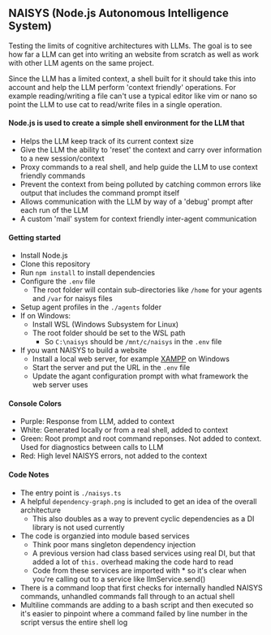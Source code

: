 ## NAISYS (Node.js Autonomous Intelligence System)

Testing the limits of cognitive architectures with LLMs. The goal is to see how far a LLM can
get into writing an website from scratch as well as work with other LLM agents on the same project.

Since the LLM has a limited context, a shell built for it should take this into account and help the LLM
perform 'context friendly' operations. For example reading/writing a file can't use a typical editor like
vim or nano so point the LLM to use cat to read/write files in a single operation.

#### Node.js is used to create a simple shell environment for the LLM that

- Helps the LLM keep track of its current context size
- Give the LLM the ability to 'reset' the context and carry over information to a new session/context
- Proxy commands to a real shell, and help guide the LLM to use context friendly commands
- Prevent the context from being polluted by catching common errors like output that includes the command prompt itself
- Allows communication with the LLM by way of a 'debug' prompt after each run of the LLM
- A custom 'mail' system for context friendly inter-agent communication

#### Getting started

- Install Node.js
- Clone this repository
- Run `npm install` to install dependencies
- Configure the `.env` file
  - The root folder will contain sub-directories like `/home` for your agents and `/var` for naisys files
- Setup agent profiles in the `./agents` folder
- If on Windows:
  - Install WSL (Windows Subsystem for Linux)
  - The root folder should be set to the WSL path
    - So `C:\naisys` should be `/mnt/c/naisys` in the `.env` file
- If you want NAISYS to build a website
  - Install a local web server, for example [XAMPP](https://www.apachefriends.org/) on Windows
  - Start the server and put the URL in the `.env` file
  - Update the agant configuration prompt with what framework the web server uses

#### Console Colors

- Purple: Response from LLM, added to context
- White: Generated locally or from a real shell, added to context
- Green: Root prompt and root command reponses. Not added to context. Used for diagnostics between calls to LLM
- Red: High level NAISYS errors, not added to the context

#### Code Notes

- The entry point is `./naisys.ts`
- A helpful `dependency-graph.png` is included to get an idea of the overall architecture
  - This also doubles as a way to prevent cyclic dependencies as a DI library is not used currently
- The code is organzied into module based services
  - Think poor mans singleton dependency injection
  - A previous version had class based services using real DI, but that added a lot of `this.` overhead making the code hard to read
  - Code from these services are imported with \* so it's clear when you're calling out to a service like llmService.send()
- There is a command loop that first checks for internally handled NAISYS commands, unhandled commands fall through to an actual shell
- Multiline commands are adding to a bash script and then executed so it's easier to pinpoint where a command failed by line number in the script versus the entire shell log

